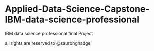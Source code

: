 # Applied-Data-Science-Capstone-IBM-data-science-professional
IBM data science professional final Project  

   all rights are reserved to @saurbhghadge
